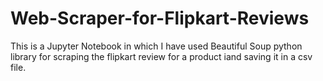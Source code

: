 # Web-Scraper-for-Flipkart-Reviews
This is a Jupyter Notebook in which I have used Beautiful Soup python library for scraping the flipkart review for a product iand saving it in a csv file.
